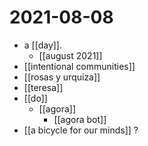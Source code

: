 # 2021-08-08

- a [[day]].
  - [[august 2021]]
- [[intentional communities]]
- [[rosas y urquiza]]
- [[teresa]]
- [[do]]
  - [[agora]]
    - [[agora bot]]
- [[a bicycle for our minds]] ?